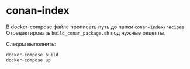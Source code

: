 # conan-index

В docker-compose файле прописать путь до папки `conan-index/recipes`<br>
Отредактировать `build_conan_package.sh` под нужные рецепты.

Следом выполнить: 
```bash
docker-compose build
docker-compose up
```
